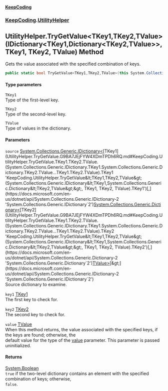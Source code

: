 #### [KeepCoding](index.md 'index')
### [KeepCoding](KeepCoding.md 'KeepCoding').[UtilityHelper](UtilityHelper.md 'KeepCoding.UtilityHelper')
## UtilityHelper.TryGetValue&lt;TKey1,TKey2,TValue&gt;(IDictionary&lt;TKey1,Dictionary&lt;TKey2,TValue&gt;&gt;, TKey1, TKey2, TValue) Method
Gets the value associated with the specified combination of keys.
```csharp
public static bool TryGetValue<TKey1,TKey2,TValue>(this System.Collections.Generic.IDictionary<TKey1,System.Collections.Generic.Dictionary<TKey2,TValue>> source, TKey1 key1, TKey2 key2, out TValue value);
```
#### Type parameters
<a name='KeepCoding.UtilityHelper.TryGetValue.TKey1.TKey2.TValue.(System.Collections.Generic.IDictionary.TKey1.System.Collections.Generic.Dictionary.TKey2.TValue...TKey1.TKey2.TValue).TKey1'></a>
`TKey1`  
Type of the first-level key.
  
<a name='KeepCoding.UtilityHelper.TryGetValue.TKey1.TKey2.TValue.(System.Collections.Generic.IDictionary.TKey1.System.Collections.Generic.Dictionary.TKey2.TValue...TKey1.TKey2.TValue).TKey2'></a>
`TKey2`  
Type of the second-level key.
  
<a name='KeepCoding.UtilityHelper.TryGetValue.TKey1.TKey2.TValue.(System.Collections.Generic.IDictionary.TKey1.System.Collections.Generic.Dictionary.TKey2.TValue...TKey1.TKey2.TValue).TValue'></a>
`TValue`  
Type of values in the dictionary.
  
#### Parameters
<a name='KeepCoding.UtilityHelper.TryGetValue.TKey1.TKey2.TValue.(System.Collections.Generic.IDictionary.TKey1.System.Collections.Generic.Dictionary.TKey2.TValue...TKey1.TKey2.TValue).source'></a>
`source` [System.Collections.Generic.IDictionary&lt;](https://docs.microsoft.com/en-us/dotnet/api/System.Collections.Generic.IDictionary-2 'System.Collections.Generic.IDictionary`2')[TKey1](UtilityHelper.TryGetValue.G9BA7JEjFYW4XDmTPDh6RQ.md#KeepCoding.UtilityHelper.TryGetValue.TKey1.TKey2.TValue.(System.Collections.Generic.IDictionary.TKey1.System.Collections.Generic.Dictionary.TKey2.TValue...TKey1.TKey2.TValue).TKey1 'KeepCoding.UtilityHelper.TryGetValue&lt;TKey1,TKey2,TValue&gt;(System.Collections.Generic.IDictionary&lt;TKey1,System.Collections.Generic.Dictionary&lt;TKey2,TValue&gt;&gt;, TKey1, TKey2, TValue).TKey1')[,](https://docs.microsoft.com/en-us/dotnet/api/System.Collections.Generic.IDictionary-2 'System.Collections.Generic.IDictionary`2')[System.Collections.Generic.Dictionary&lt;](https://docs.microsoft.com/en-us/dotnet/api/System.Collections.Generic.Dictionary-2 'System.Collections.Generic.Dictionary`2')[TKey2](UtilityHelper.TryGetValue.G9BA7JEjFYW4XDmTPDh6RQ.md#KeepCoding.UtilityHelper.TryGetValue.TKey1.TKey2.TValue.(System.Collections.Generic.IDictionary.TKey1.System.Collections.Generic.Dictionary.TKey2.TValue...TKey1.TKey2.TValue).TKey2 'KeepCoding.UtilityHelper.TryGetValue&lt;TKey1,TKey2,TValue&gt;(System.Collections.Generic.IDictionary&lt;TKey1,System.Collections.Generic.Dictionary&lt;TKey2,TValue&gt;&gt;, TKey1, TKey2, TValue).TKey2')[,](https://docs.microsoft.com/en-us/dotnet/api/System.Collections.Generic.Dictionary-2 'System.Collections.Generic.Dictionary`2')[TValue](UtilityHelper.TryGetValue.G9BA7JEjFYW4XDmTPDh6RQ.md#KeepCoding.UtilityHelper.TryGetValue.TKey1.TKey2.TValue.(System.Collections.Generic.IDictionary.TKey1.System.Collections.Generic.Dictionary.TKey2.TValue...TKey1.TKey2.TValue).TValue 'KeepCoding.UtilityHelper.TryGetValue&lt;TKey1,TKey2,TValue&gt;(System.Collections.Generic.IDictionary&lt;TKey1,System.Collections.Generic.Dictionary&lt;TKey2,TValue&gt;&gt;, TKey1, TKey2, TValue).TValue')[&gt;](https://docs.microsoft.com/en-us/dotnet/api/System.Collections.Generic.Dictionary-2 'System.Collections.Generic.Dictionary`2')[&gt;](https://docs.microsoft.com/en-us/dotnet/api/System.Collections.Generic.IDictionary-2 'System.Collections.Generic.IDictionary`2')  
Source dictionary to examine.
  
<a name='KeepCoding.UtilityHelper.TryGetValue.TKey1.TKey2.TValue.(System.Collections.Generic.IDictionary.TKey1.System.Collections.Generic.Dictionary.TKey2.TValue...TKey1.TKey2.TValue).key1'></a>
`key1` [TKey1](UtilityHelper.TryGetValue.G9BA7JEjFYW4XDmTPDh6RQ.md#KeepCoding.UtilityHelper.TryGetValue.TKey1.TKey2.TValue.(System.Collections.Generic.IDictionary.TKey1.System.Collections.Generic.Dictionary.TKey2.TValue...TKey1.TKey2.TValue).TKey1 'KeepCoding.UtilityHelper.TryGetValue&lt;TKey1,TKey2,TValue&gt;(System.Collections.Generic.IDictionary&lt;TKey1,System.Collections.Generic.Dictionary&lt;TKey2,TValue&gt;&gt;, TKey1, TKey2, TValue).TKey1')  
The first key to check for.
  
<a name='KeepCoding.UtilityHelper.TryGetValue.TKey1.TKey2.TValue.(System.Collections.Generic.IDictionary.TKey1.System.Collections.Generic.Dictionary.TKey2.TValue...TKey1.TKey2.TValue).key2'></a>
`key2` [TKey2](UtilityHelper.TryGetValue.G9BA7JEjFYW4XDmTPDh6RQ.md#KeepCoding.UtilityHelper.TryGetValue.TKey1.TKey2.TValue.(System.Collections.Generic.IDictionary.TKey1.System.Collections.Generic.Dictionary.TKey2.TValue...TKey1.TKey2.TValue).TKey2 'KeepCoding.UtilityHelper.TryGetValue&lt;TKey1,TKey2,TValue&gt;(System.Collections.Generic.IDictionary&lt;TKey1,System.Collections.Generic.Dictionary&lt;TKey2,TValue&gt;&gt;, TKey1, TKey2, TValue).TKey2')  
The second key to check for.
  
<a name='KeepCoding.UtilityHelper.TryGetValue.TKey1.TKey2.TValue.(System.Collections.Generic.IDictionary.TKey1.System.Collections.Generic.Dictionary.TKey2.TValue...TKey1.TKey2.TValue).value'></a>
`value` [TValue](UtilityHelper.TryGetValue.G9BA7JEjFYW4XDmTPDh6RQ.md#KeepCoding.UtilityHelper.TryGetValue.TKey1.TKey2.TValue.(System.Collections.Generic.IDictionary.TKey1.System.Collections.Generic.Dictionary.TKey2.TValue...TKey1.TKey2.TValue).TValue 'KeepCoding.UtilityHelper.TryGetValue&lt;TKey1,TKey2,TValue&gt;(System.Collections.Generic.IDictionary&lt;TKey1,System.Collections.Generic.Dictionary&lt;TKey2,TValue&gt;&gt;, TKey1, TKey2, TValue).TValue')  
When this method returns, the value associated with the specified keys, if the keys are found; otherwise, the  
default value for the type of the [value](UtilityHelper.TryGetValue.G9BA7JEjFYW4XDmTPDh6RQ.md#KeepCoding.UtilityHelper.TryGetValue.TKey1.TKey2.TValue.(System.Collections.Generic.IDictionary.TKey1.System.Collections.Generic.Dictionary.TKey2.TValue...TKey1.TKey2.TValue).value 'KeepCoding.UtilityHelper.TryGetValue&lt;TKey1,TKey2,TValue&gt;(System.Collections.Generic.IDictionary&lt;TKey1,System.Collections.Generic.Dictionary&lt;TKey2,TValue&gt;&gt;, TKey1, TKey2, TValue).value') parameter. This parameter is passed uninitialized.
  
#### Returns
[System.Boolean](https://docs.microsoft.com/en-us/dotnet/api/System.Boolean 'System.Boolean')  
`true` if the two-level dictionary contains an element with the specified combination of keys; otherwise,  
                `false`.
